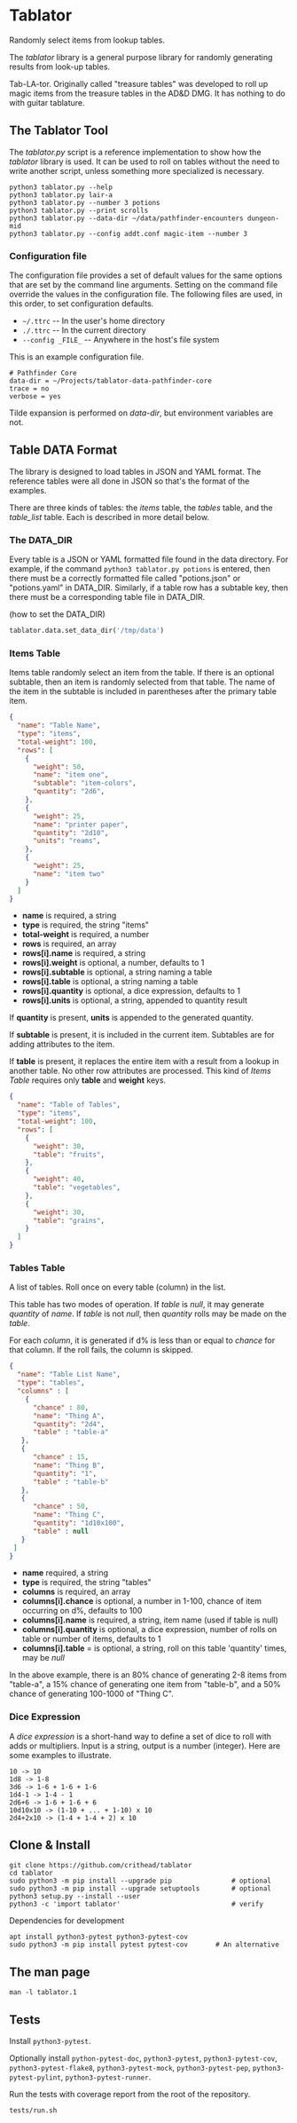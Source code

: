 # Tablator

Randomly select items from lookup tables.

The _tablator_ library is a general purpose library for randomly generating
results from look-up tables.

Tab-LA-tor.  Originally called "treasure tables" was developed to roll up magic
items from the treasure tables in the AD&D DMG.  It has nothing to do with
guitar tablature.

## The Tablator Tool

The _tablator.py_ script is a reference implementation to show how the
_tablator_ library is used.  It can be used to roll on tables without the need
to write another script, unless something more specialized is necessary.

```
python3 tablator.py --help
python3 tablator.py lair-a
python3 tablator.py --number 3 potions
python3 tablator.py --print scrolls
python3 tablator.py --data-dir ~/data/pathfinder-encounters dungeon-mid
python3 tablator.py --config addt.conf magic-item --number 3
```

### Configuration file

The configuration file provides a set of default values for the same options
that are set by the command line arguments.  Setting on the command file
override the values in the configuration file.  The following files are used,
in this order, to set configuration defaults.

- `~/.ttrc` -- In the user's home directory
- `./.ttrc` -- In the current directory
- `--config _FILE_` -- Anywhere in the host's file system

This is an example configuration file.

```
# Pathfinder Core
data-dir = ~/Projects/tablator-data-pathfinder-core
trace = no
verbose = yes
```

Tilde expansion is performed on _data-dir_, but environment variables are not.

## Table DATA Format

The library is designed to load tables in JSON and YAML format.  The reference
tables were all done in JSON so that's the format of the examples.

There are three kinds of tables: the _items_ table, the _tables_ table, and the
_table_list_ table. Each is described in more detail below.

### The DATA_DIR

Every table is a JSON or YAML formatted file found in the data directory.
For example, if the command `python3 tablator.py potions` is entered,
then there must be a correctly formatted file called "potions.json" or
"potions.yaml" in DATA_DIR. Similarly, if a table row has a subtable key,
then there must be a corresponding table file in DATA_DIR.

(how to set the DATA_DIR)

```python
tablator.data.set_data_dir('/tmp/data')
```

### Items Table

Items table randomly select an item from the table.  If there is an optional
subtable, then an item is randomly selected from that table.  The name of the
item in the subtable is included in parentheses after the primary table item.

```json
{
  "name": "Table Name",
  "type": "items",
  "total-weight": 100,
  "rows": [
    {
      "weight": 50,
      "name": "item one",
      "subtable": "item-colors",
      "quantity": "2d6",
    },
    {
      "weight": 25,
      "name": "printer paper",
      "quantity": "2d10",
      "units": "reams",
    },
    {
      "weight": 25,
      "name": "item two"
    }
  ]
}
```

* __name__ is required, a string
* __type__ is required, the string "items"
* __total-weight__ is required, a number
* __rows__ is required, an array
* __rows[i].name__ is required, a string
* __rows[i].weight__ is optional, a number, defaults to 1
* __rows[i].subtable__ is optional, a string naming a table
* __rows[i].table__ is optional, a string naming a table
* __rows[i].quantity__ is optional, a dice expression, defaults to 1
* __rows[i].units__ is optional, a string, appended to quantity result

If __quantity__ is present, __units__ is appended to the generated quantity.

If __subtable__ is present, it is included in the current item.  Subtables are
for adding attributes to the item.

If __table__ is present, it replaces the entire item with a result from a
lookup in another table.  No other row attributes are processed.  This kind of
_Items Table_ requires only __table__ and __weight__ keys.

```json
{
  "name": "Table of Tables",
  "type": "items",
  "total-weight": 100,
  "rows": [
    {
      "weight": 30,
      "table": "fruits",
    },
    {
      "weight": 40,
      "table": "vegetables",
    },
    {
      "weight": 30,
      "table": "grains",
    }
  ]
}
```

### Tables Table

A list of tables. Roll once on every table (column) in the list.

This table has two modes of operation.  If _table_ is _null_, it may generate
_quantity_ of _name_.  If _table_ is not _null_, then _quantity_ rolls may be
made on the _table_.

For each _column_, it is generated if d% is less than or equal to _chance_ for
that column.  If the roll fails, the column is skipped.

```json
{
  "name": "Table List Name",
  "type": "tables",
  "columns" : [
    {
      "chance" : 80,
      "name": "Thing A",
      "quantity": "2d4",
      "table" : "table-a"
   },
   {
      "chance" : 15,
      "name": "Thing B",
      "quantity": "1",
      "table" : "table-b"
   },
   {
      "chance" : 50,
      "name": "Thing C",
      "quantity": "1d10x100",
      "table" : null
   }
 ]
}
```

* __name__ required, a string
* __type__ is required, the string "tables"
* __columns__ is required, an array
* __columns[i].chance__ is optional, a number in 1-100, chance of item occurring
    on d%, defaults to 100
* __columns[i].name__ is required, a string, item name (used if table is null)
* __columns[i].quantity__ is optional, a dice expression, number of rolls on
    table or number of items, defaults to 1
* __columns[i].table__ = is optional, a string, roll on this table 'quantity'
    times, may be _null_

In the above example, there is an 80% chance of generating 2-8 items from
"table-a", a 15% chance of generating one item from "table-b", and a 50% chance
of generating 100-1000 of "Thing C".

### Dice Expression

A _dice expression_ is a short-hand way to define a set of dice to roll with
adds or multipliers.
Input is a string, output is a number (integer).
Here are some examples to illustrate.

```
10 -> 10
1d8 -> 1-8
3d6 -> 1-6 + 1-6 + 1-6
1d4-1 -> 1-4 - 1
2d6+6 -> 1-6 + 1-6 + 6
10d10x10 -> (1-10 + ... + 1-10) x 10
2d4+2x10 -> (1-4 + 1-4 + 2) x 10
```

## Clone & Install

```
git clone https://github.com/crithead/tablator
cd tablator
sudo python3 -m pip install --upgrade pip               # optional
sudo python3 -m pip install --upgrade setuptools        # optional
python3 setup.py --install --user
python3 -c 'import tablator'                            # verify
```

Dependencies for development

```
apt install python3-pytest python3-pytest-cov
sudo python3 -m pip install pytest pytest-cov       # An alternative
```

## The man page

```
man -l tablator.1
```

## Tests

Install `python3-pytest`.

Optionally install `python-pytest-doc`, `python3-pytest`,
`python3-pytest-cov`, `python3-pytest-flake8`, `python3-pytest-mock`,
`python3-pytest-pep`, `python3-pytest-pylint`, `python3-pytest-runner`.

Run the tests with coverage report from the root of the repository.

```
tests/run.sh
```
